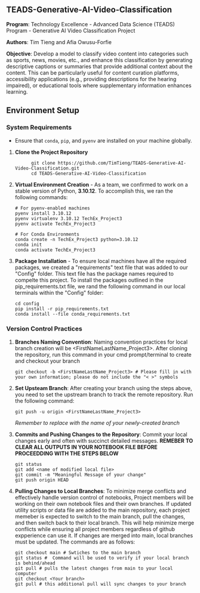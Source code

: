 ## TEADS-Generative-AI-Video-Classification

**Program**: Technology Excellence - Advanced Data Science (TEADS) Program - Generative AI Video Classification Project

**Authors**: Tim Tieng and Afia Owusu-Forfie

**Objective**: Develop a model to classify video content into categories such as sports, news, movies, etc., and enhance this classification by generating descriptive captions or summaries that provide additional context about the content. This can be particularly useful for content curation platforms, accessibility applications (e.g., providing descriptions for the hearing impaired), or educational tools where supplementary information enhances learning.


## Environment Setup

### System Requirements
- Ensure that `conda`, `pip`, and `pyenv` are installed on your machine globally.

1.  **Clone the Project Repository**

              git clone https://github.com/TimTieng/TEADS-Generative-AI-Video-Classification.git
              cd TEADS-Generative-AI-Video-Classification
       
2. **Virtual Environment Creation** - As a team, we confirmed to work on a stable version of Python, **3.10.12**. To accomplish this, we ran the following commands:

       # For pyenv-enabled machines
       pyenv install 3.10.12
       pyenv virtualenv 3.10.12 TechEx_Project3
       pyenv activate TechEx_Project3

       # For Conda Environments
       conda create -n TechEx_Project3 python=3.10.12
       conda init
       conda activate TechEx_Project3

4. **Package Installation** - To ensure  local machines have all the required packages, we created a "requirements" text file that was added to our "Config" folder. This text file has the package names required to compelte this project. To install the packages outlined in the pip_requirements.txt file, we rand the following command in our local terminals within the "Config" folder:

       cd config
       pip install -r pip_requirements.txt
       conda install --file conda_requirements.txt

### Version Control Practices

1. **Branches Naming Convention**: Naming convention practices for local branch creation will be <FirstNameLastName_Project3>. After cloning the repository, run this command in your cmd prompt/terminal to create and checkout your branch

       git checkout -b <FirstNameLastName_Project3> # Please fill in with your own information; please do not include the "< >" symbols

2. **Set Upsteam Branch**: After creating your branch using the steps above, you need to set the upstream branch to track the remote repository. Run the following command:

       git push -u origin <FirstNameLastName_Project3>
   *Remember to replace with the name of your newly-created branch*

3. **Commits and Pushing Changes to the Repository**: Commit your local changes early and often with succinct detailed messages. **REMEBER TO CLEAR ALL OUTPUTS IN YOUR NOTEBOOK FILE BEFORE PROCEEDDING WITH THE STEPS BELOW**

       git status
       git add <name of modified local file>
       git commit -m "Meaningful Message of your change"
       git push origin HEAD
   
5. **Pulling Changes to Local Branches**: To minimize merge conflicts and effectively handle version control of notebooks, Project members will be working on their own notebook files and their own branches. If updated utility scripts or data file are added to the main repository, each project memeber is expected to switch to the main branch, pull the changes, and then switch back to their local branch. This will help minimize merge conflicts while ensuring all project members regardless of github expperience can use it. If changes are merged into main, local branches must be updated. The commands are as follows:

       git checkout main # Swtiches to the main branch
       git status #  Command will be used to verify if your local branch is behind/ahead
       git pull # pulls the latest changes from main to your local computer
       git checkout <Your branch>
       git pull # this additional pull will sync changes to your branch
